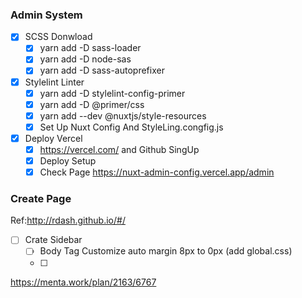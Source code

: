 ### Admin System

- [x] SCSS Donwload
  - [x] yarn add -D sass-loader
  - [x] yarn add -D node-sas
  - [x] yarn add -D sass-autoprefixer

- [x] Stylelint Linter
  - [x] yarn add -D stylelint-config-primer
  - [x] yarn add -D @primer/css
  - [x] yarn add --dev @nuxtjs/style-resources
  - [x] Set Up Nuxt Config And StyleLing.congfig.js

- [x] Deploy Vercel
  - [x] https://vercel.com/ and Github SingUp
  - [x] Deploy Setup
  - [x] Check Page
    https://nuxt-admin-config.vercel.app/admin

### Create Page

Ref:http://rdash.github.io/#/

- [ ] Crate Sidebar
  - [ ] Body Tag Customize auto margin 8px to 0px (add global.css)
  - [ ] 

https://menta.work/plan/2163/6767
